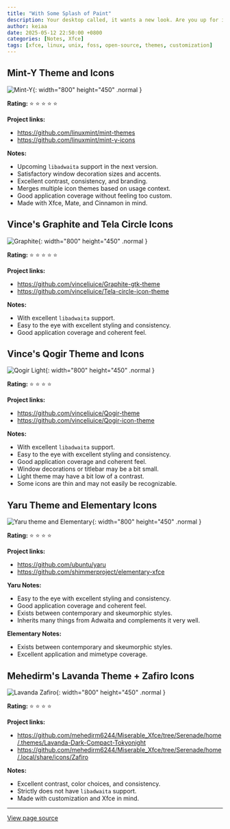 ```yaml
---
title: "With Some Splash of Paint"
description: Your desktop called, it wants a new look. Are you up for it?
author: keiaa
date: 2025-05-12 22:50:00 +0800
categories: [Notes, Xfce]
tags: [xfce, linux, unix, foss, open-source, themes, customization]
---
```


## Mint-Y Theme and Icons

![Mint-Y](https://iili.io/3ZpZfNn.webp){: width="800" height="450" .normal }

**Rating:** ⭐ ⭐ ⭐ ⭐ ⭐

**Project links:**

- <https://github.com/linuxmint/mint-themes>
- <https://github.com/linuxmint/mint-y-icons>

**Notes:**

- Upcoming `libadwaita` support in the next version.
- Satisfactory window decoration sizes and accents.
- Excellent contrast, consistency, and branding.
- Merges multiple icon themes based on usage context.
- Good application coverage without feeling too custom.
- Made with Xfce, Mate, and Cinnamon in mind.

## Vince's Graphite and Tela Circle Icons

![Graphite](https://iili.io/3ZpZTSS.webp){: width="800" height="450" .normal }

**Rating:** ⭐ ⭐ ⭐ ⭐ ⭐

**Project links:**

- <https://github.com/vinceliuice/Graphite-gtk-theme>
- <https://github.com/vinceliuice/Tela-circle-icon-theme>

**Notes:**

- With excellent `libadwaita` support.
- Easy to the eye with excellent styling and consistency.
- Good application coverage and coherent feel.

## Vince's Qogir Theme and Icons

![Qogir Light](https://iili.io/3ZpZCoG.webp){: width="800" height="450" .normal }


**Rating:** ⭐ ⭐ ⭐ ⭐ 

**Project links:**

- <https://github.com/vinceliuice/Qogir-theme>
- <https://github.com/vinceliuice/Qogir-icon-theme>

**Notes:**

- With excellent `libadwaita` support.
- Easy to the eye with excellent styling and consistency.
- Good application coverage and coherent feel.
- Window decorations or titlebar may be a bit small.
- Light theme may have a bit low of a contrast.
- Some icons are thin and may not easily be recognizable.

## Yaru Theme and Elementary Icons

![Yaru theme and Elementary](https://iili.io/3ZpZoP4.webp){: width="800" height="450" .normal }

**Rating:** ⭐ ⭐ ⭐ ⭐ 

**Project links:**

- <https://github.com/ubuntu/yaru>
- <https://github.com/shimmerproject/elementary-xfce>

**Yaru Notes:**

- Easy to the eye with excellent styling and consistency.
- Good application coverage and coherent feel.
- Exists between contemporary and skeumorphic styles.
- Inherits many things from Adwaita and complements it very well.

**Elementary Notes:**

- Exists between contemporary and skeumorphic styles.
- Excellent application and mimetype coverage.


## Mehedirm's Lavanda Theme + Zafiro Icons

![Lavanda Zafiro](https://iili.io/3D2I6mP.webp){: width="800" height="450" .normal }

**Rating:** ⭐ ⭐ ⭐ ⭐ 

**Project links:**

- <https://github.com/mehedirm6244/Miserable_Xfce/tree/Serenade/home/.themes/Lavanda-Dark-Compact-Tokyonight>
- <https://github.com/mehedirm6244/Miserable_Xfce/tree/Serenade/home/.local/share/icons/Zafiro>

**Notes:**

- Excellent contrast, color choices, and consistency.
- Strictly does not have `libadwaita` support.
- Made with customization and Xfce in mind.

---

[View page source](https://github.com/keiaa-75/xfce-notes/blob/main/_posts/2025-05-12-suggested-themes-and-icons.markdown)